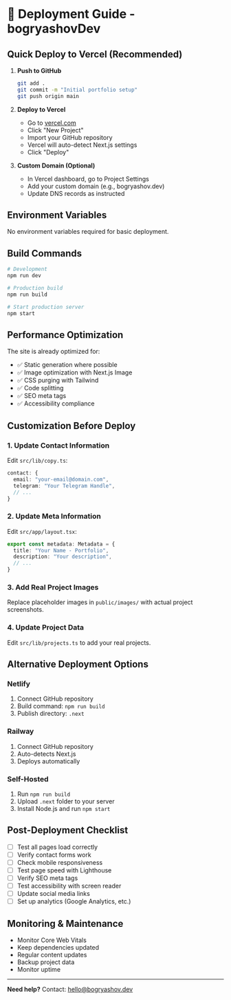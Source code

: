 # 🚀 Deployment Guide - bogryashovDev

## Quick Deploy to Vercel (Recommended)

1. **Push to GitHub**
   ```bash
   git add .
   git commit -m "Initial portfolio setup"
   git push origin main
   ```

2. **Deploy to Vercel**
   - Go to [vercel.com](https://vercel.com)
   - Click "New Project"
   - Import your GitHub repository
   - Vercel will auto-detect Next.js settings
   - Click "Deploy"

3. **Custom Domain (Optional)**
   - In Vercel dashboard, go to Project Settings
   - Add your custom domain (e.g., bogryashov.dev)
   - Update DNS records as instructed

## Environment Variables

No environment variables required for basic deployment.

## Build Commands

```bash
# Development
npm run dev

# Production build
npm run build

# Start production server
npm start
```

## Performance Optimization

The site is already optimized for:
- ✅ Static generation where possible
- ✅ Image optimization with Next.js Image
- ✅ CSS purging with Tailwind
- ✅ Code splitting
- ✅ SEO meta tags
- ✅ Accessibility compliance

## Customization Before Deploy

### 1. Update Contact Information
Edit `src/lib/copy.ts`:
```typescript
contact: {
  email: "your-email@domain.com",
  telegram: "Your Telegram Handle",
  // ...
}
```

### 2. Update Meta Information
Edit `src/app/layout.tsx`:
```typescript
export const metadata: Metadata = {
  title: "Your Name - Portfolio",
  description: "Your description",
  // ...
}
```

### 3. Add Real Project Images
Replace placeholder images in `public/images/` with actual project screenshots.

### 4. Update Project Data
Edit `src/lib/projects.ts` to add your real projects.

## Alternative Deployment Options

### Netlify
1. Connect GitHub repository
2. Build command: `npm run build`
3. Publish directory: `.next`

### Railway
1. Connect GitHub repository
2. Auto-detects Next.js
3. Deploys automatically

### Self-Hosted
1. Run `npm run build`
2. Upload `.next` folder to your server
3. Install Node.js and run `npm start`

## Post-Deployment Checklist

- [ ] Test all pages load correctly
- [ ] Verify contact forms work
- [ ] Check mobile responsiveness
- [ ] Test page speed with Lighthouse
- [ ] Verify SEO meta tags
- [ ] Test accessibility with screen reader
- [ ] Update social media links
- [ ] Set up analytics (Google Analytics, etc.)

## Monitoring & Maintenance

- Monitor Core Web Vitals
- Keep dependencies updated
- Regular content updates
- Backup project data
- Monitor uptime

---

**Need help?** Contact: hello@bogryashov.dev

